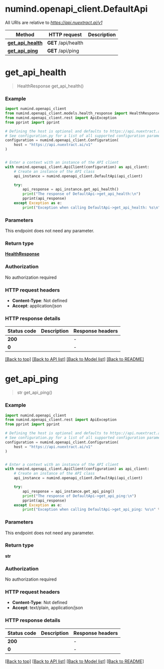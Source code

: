 # numind.openapi_client.DefaultApi

All URIs are relative to *https://api.nuextract.ai/v1*

Method | HTTP request | Description
------------- | ------------- | -------------
[**get_api_health**](DefaultApi.md#get_api_health) | **GET** /api/health | 
[**get_api_ping**](DefaultApi.md#get_api_ping) | **GET** /api/ping | 


# **get_api_health**
> HealthResponse get_api_health()

### Example


```python
import numind.openapi_client
from numind.openapi_client.models.health_response import HealthResponse
from numind.openapi_client.rest import ApiException
from pprint import pprint

# Defining the host is optional and defaults to https://api.nuextract.ai/v1
# See configuration.py for a list of all supported configuration parameters.
configuration = numind.openapi_client.Configuration(
    host = "https://api.nuextract.ai/v1"
)


# Enter a context with an instance of the API client
with numind.openapi_client.ApiClient(configuration) as api_client:
    # Create an instance of the API class
    api_instance = numind.openapi_client.DefaultApi(api_client)

    try:
        api_response = api_instance.get_api_health()
        print("The response of DefaultApi->get_api_health:\n")
        pprint(api_response)
    except Exception as e:
        print("Exception when calling DefaultApi->get_api_health: %s\n" % e)
```



### Parameters

This endpoint does not need any parameter.

### Return type

[**HealthResponse**](HealthResponse.md)

### Authorization

No authorization required

### HTTP request headers

 - **Content-Type**: Not defined
 - **Accept**: application/json

### HTTP response details

| Status code | Description | Response headers |
|-------------|-------------|------------------|
**200** |  |  -  |
**0** |  |  -  |

[[Back to top]](#) [[Back to API list]](../README.md#documentation-for-api-endpoints) [[Back to Model list]](../README.md#documentation-for-models) [[Back to README]](../README.md)

# **get_api_ping**
> str get_api_ping()

### Example


```python
import numind.openapi_client
from numind.openapi_client.rest import ApiException
from pprint import pprint

# Defining the host is optional and defaults to https://api.nuextract.ai/v1
# See configuration.py for a list of all supported configuration parameters.
configuration = numind.openapi_client.Configuration(
    host = "https://api.nuextract.ai/v1"
)


# Enter a context with an instance of the API client
with numind.openapi_client.ApiClient(configuration) as api_client:
    # Create an instance of the API class
    api_instance = numind.openapi_client.DefaultApi(api_client)

    try:
        api_response = api_instance.get_api_ping()
        print("The response of DefaultApi->get_api_ping:\n")
        pprint(api_response)
    except Exception as e:
        print("Exception when calling DefaultApi->get_api_ping: %s\n" % e)
```



### Parameters

This endpoint does not need any parameter.

### Return type

**str**

### Authorization

No authorization required

### HTTP request headers

 - **Content-Type**: Not defined
 - **Accept**: text/plain, application/json

### HTTP response details

| Status code | Description | Response headers |
|-------------|-------------|------------------|
**200** |  |  -  |
**0** |  |  -  |

[[Back to top]](#) [[Back to API list]](../README.md#documentation-for-api-endpoints) [[Back to Model list]](../README.md#documentation-for-models) [[Back to README]](../README.md)


